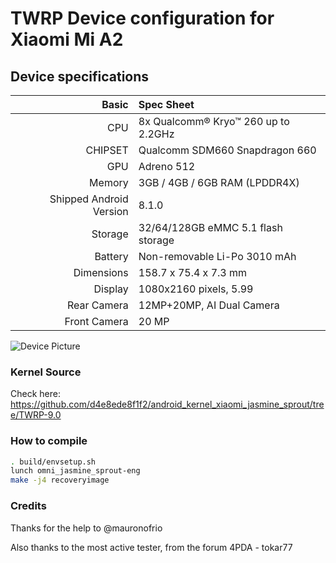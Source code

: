 # TWRP Device configuration for Xiaomi Mi A2

## Device specifications

Basic   | Spec Sheet
-------:|:-------------------------
CPU     | 8x Qualcomm® Kryo™ 260 up to 2.2GHz
CHIPSET | Qualcomm SDM660 Snapdragon 660
GPU     | Adreno 512
Memory  | 3GB / 4GB / 6GB RAM (LPDDR4X)
Shipped Android Version | 8.1.0
Storage | 32/64/128GB eMMC 5.1 flash storage
Battery | Non-removable Li-Po 3010 mAh
Dimensions | 158.7 x 75.4 x 7.3 mm
Display | 1080x2160 pixels, 5.99
Rear Camera  | 12MP+20MP, AI Dual Camera
Front Camera | 20 MP

![Device Picture](https://www.scanmalta.com/newstore/media/catalog/product/cache/1/image/641x/9df78eab33525d08d6e5fb8d27136e95/x/i/xiaomi-mi-a2-mi-6x-3_1.jpg)

### Kernel Source
Check here: https://github.com/d4e8ede8f1f2/android_kernel_xiaomi_jasmine_sprout/tree/TWRP-9.0

### How to compile
```sh
. build/envsetup.sh
lunch omni_jasmine_sprout-eng
make -j4 recoveryimage
```

### Credits
Thanks for the help to @mauronofrio

Also thanks to the most active tester, from the forum 4PDA - tokar77